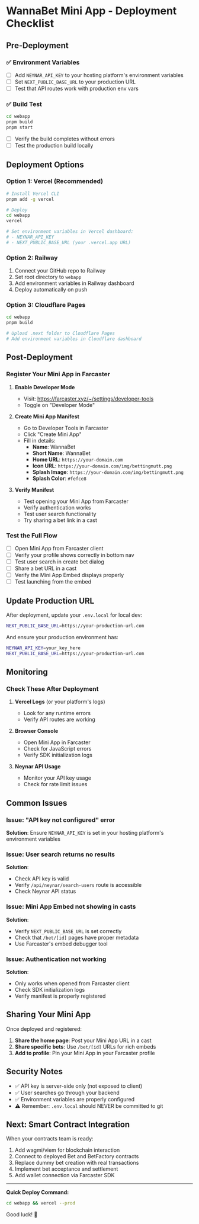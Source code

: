 # WannaBet Mini App - Deployment Checklist

## Pre-Deployment

### ✅ Environment Variables

- [ ] Add `NEYNAR_API_KEY` to your hosting platform's environment variables
- [ ] Set `NEXT_PUBLIC_BASE_URL` to your production URL
- [ ] Test that API routes work with production env vars

### ✅ Build Test

```bash
cd webapp
pnpm build
pnpm start
```

- [ ] Verify the build completes without errors
- [ ] Test the production build locally

## Deployment Options

### Option 1: Vercel (Recommended)

```bash
# Install Vercel CLI
pnpm add -g vercel

# Deploy
cd webapp
vercel

# Set environment variables in Vercel dashboard:
# - NEYNAR_API_KEY
# - NEXT_PUBLIC_BASE_URL (your .vercel.app URL)
```

### Option 2: Railway

1. Connect your GitHub repo to Railway
2. Set root directory to `webapp`
3. Add environment variables in Railway dashboard
4. Deploy automatically on push

### Option 3: Cloudflare Pages

```bash
cd webapp
pnpm build

# Upload .next folder to Cloudflare Pages
# Add environment variables in Cloudflare dashboard
```

## Post-Deployment

### Register Your Mini App in Farcaster

1. **Enable Developer Mode**
   - Visit: https://farcaster.xyz/~/settings/developer-tools
   - Toggle on "Developer Mode"

2. **Create Mini App Manifest**
   - Go to Developer Tools in Farcaster
   - Click "Create Mini App"
   - Fill in details:
     - **Name**: WannaBet
     - **Short Name**: WannaBet
     - **Home URL**: `https://your-domain.com`
     - **Icon URL**: `https://your-domain.com/img/bettingmutt.png`
     - **Splash Image**: `https://your-domain.com/img/bettingmutt.png`
     - **Splash Color**: `#fefce8`

3. **Verify Manifest**
   - Test opening your Mini App from Farcaster
   - Verify authentication works
   - Test user search functionality
   - Try sharing a bet link in a cast

### Test the Full Flow

- [ ] Open Mini App from Farcaster client
- [ ] Verify your profile shows correctly in bottom nav
- [ ] Test user search in create bet dialog
- [ ] Share a bet URL in a cast
- [ ] Verify the Mini App Embed displays properly
- [ ] Test launching from the embed

## Update Production URL

After deployment, update your `.env.local` for local dev:

```bash
NEXT_PUBLIC_BASE_URL=https://your-production-url.com
```

And ensure your production environment has:

```bash
NEYNAR_API_KEY=your_key_here
NEXT_PUBLIC_BASE_URL=https://your-production-url.com
```

## Monitoring

### Check These After Deployment

1. **Vercel Logs** (or your platform's logs)
   - Look for any runtime errors
   - Verify API routes are working

2. **Browser Console**
   - Open Mini App in Farcaster
   - Check for JavaScript errors
   - Verify SDK initialization logs

3. **Neynar API Usage**
   - Monitor your API key usage
   - Check for rate limit issues

## Common Issues

### Issue: "API key not configured" error

**Solution**: Ensure `NEYNAR_API_KEY` is set in your hosting platform's environment variables

### Issue: User search returns no results

**Solution**:

- Check API key is valid
- Verify `/api/neynar/search-users` route is accessible
- Check Neynar API status

### Issue: Mini App Embed not showing in casts

**Solution**:

- Verify `NEXT_PUBLIC_BASE_URL` is set correctly
- Check that `/bet/[id]` pages have proper metadata
- Use Farcaster's embed debugger tool

### Issue: Authentication not working

**Solution**:

- Only works when opened from Farcaster client
- Check SDK initialization logs
- Verify manifest is properly registered

## Sharing Your Mini App

Once deployed and registered:

1. **Share the home page**: Post your Mini App URL in a cast
2. **Share specific bets**: Use `/bet/[id]` URLs for rich embeds
3. **Add to profile**: Pin your Mini App in your Farcaster profile

## Security Notes

- ✅ API key is server-side only (not exposed to client)
- ✅ User searches go through your backend
- ✅ Environment variables are properly configured
- ⚠️ Remember: `.env.local` should NEVER be committed to git

## Next: Smart Contract Integration

When your contracts team is ready:

1. Add wagmi/viem for blockchain interaction
2. Connect to deployed Bet and BetFactory contracts
3. Replace dummy bet creation with real transactions
4. Implement bet acceptance and settlement
5. Add wallet connection via Farcaster SDK

---

**Quick Deploy Command:**

```bash
cd webapp && vercel --prod
```

Good luck! 🚀
